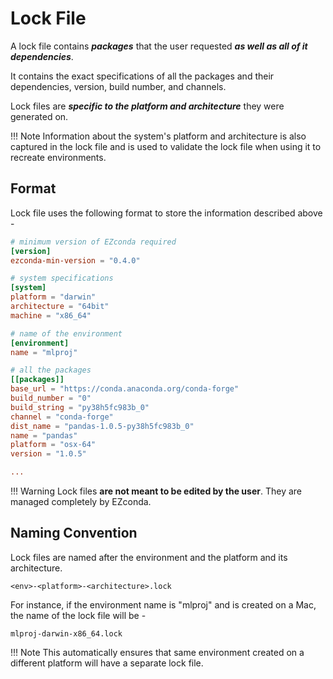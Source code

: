 # Lock File

A lock file contains _**packages**_ that the user requested _**as well as all of it dependencies**_.

It contains the exact specifications of all the packages and their dependencies, version, build number, and channels.

Lock files are _**specific to the platform and architecture**_ they were generated on. 

!!! Note
    Information about the system's platform and architecture is also captured in the lock file and is used to validate the lock file when using it to recreate environments.

## Format

Lock file uses the following format to store the information described above -

```TOML
# minimum version of EZconda required
[version]
ezconda-min-version = "0.4.0"

# system specifications
[system]
platform = "darwin"
architecture = "64bit"
machine = "x86_64"

# name of the environment
[environment]
name = "mlproj"

# all the packages
[[packages]]
base_url = "https://conda.anaconda.org/conda-forge"
build_number = "0"
build_string = "py38h5fc983b_0"
channel = "conda-forge"
dist_name = "pandas-1.0.5-py38h5fc983b_0"
name = "pandas"
platform = "osx-64"
version = "1.0.5"

...
```

!!! Warning
    Lock files **are not meant to be edited by the user**. They are managed completely by EZconda. 

## Naming Convention

Lock files are named after the environment and the platform and its architecture.

```
<env>-<platform>-<architecture>.lock
```

For instance, if the environment name is "mlproj" and is created on a Mac, the name of the lock file will be -

```
mlproj-darwin-x86_64.lock
```

!!! Note
    This automatically ensures that same environment created on a different platform will have a separate lock file.